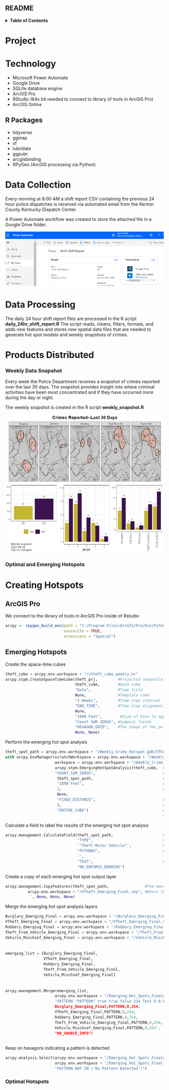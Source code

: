 ## README


<!-- TABLE OF CONTENTS -->
<details>
  <summary><b>Table of Contents</b></summary>
  <ol>
    <li><a href="#project">Project</a></li>
    <li><a href="#data-collection">Data Collection</a></li>
    <li><a href="#data-processing">Data Processing</a></li>
    <li><a href="#weekly-data-snapshot">Weekly Data Snapshot</a></li>
    <li><a href="#weekly-hotspot-models">Weekly Hotspot Models</a></li>
    <li><a href="#model-presentation">Model Presentation</a></li>
  </ol>
</details>


# Project


# Technology

-   Microsoft Power Automate
-   Google Drive
-   SQLite database engine
-   ArcGIS Pro
-   RStudio (64x bit needed to connect to library of tools in ArcGIS
    Pro)
-   ArcGIS Online

## R Packages

-   tidyverse
-   ggmap
-   sf
-   lubridate
-   ggpubr
-   arcgisbinding
-   RPyGeo (ArcGIS processing via Python)

# Data Collection

Every morning at 8:00 AM a shift report CSV containing the previous 24
hour police dispatches is received via automated email from the Kenton
County Kentucky Dispatch Center.

A Power Automate workflow was created to store the attached file in a Google Drive folder.

![](images/power_automate_overview.PNG)

# Data Processing

The daily 24 hour shift report files are processed in the R script
**daily_24hr_shift_report.R** The script reads, cleans, filters,
formats, and adds new features and stores new spatial data files that
are needed to generate hot spot models and weekly snapshots of crimes.

# Products Distributed

### Weekly Data Snapshot

Every week the Police Department receives a snapshot of crimes reported
over the last 30 days. The snapshot provides insight into where criminal
activities have been most concentrated and if they have occurred more
during the day or night.

The weekly snapshot is created in the R script **weekly_snapshot.R**

![](images/crime_snapshot_2023-08-08.png)

### Optimal and Emerging Hotspots

# Creating Hotspots


## ArcGIS Pro

We connect to the library of tools in ArcGIS Pro inside of Rstudio

``` r
arcpy <- rpygeo_build_env(path = "C:/Program Files/ArcGIS/Pro/bin/Python/envs/arcgispro-py3/python.exe", 
                          overwrite = TRUE,
                          extensions = "Spatial")
```

## Emerging Hotspots


Create the space-time cubes

``` python
theft_cube = arcpy.env.workspace + "/vtheft_cube_weekly.nc"
arcpy.stpm.CreateSpaceTimeCube(theft_prj,         #Projected shapefile
                               theft_cube,        #Data cube
                               "Date",            #Time field
                               None,              #Template cube
                               "1 Weeks",         #Time step interval
                               "END_TIME",        #Time step alignment; how aggregation occurs
                               None, 
                               "1800 Feet",        #Size of bins to aggregate points
                               "Count SUM ZEROS", #Summary fields
                               "HEXAGON_GRID",    #The shape of the polygon mesh to aggregate points
                               None, None)
```

Perform the emerging hot spot analysis

``` python
theft_spot_path = arcpy.env.workspace + "/Weekly_Crime_Hotspot.gdb/VTheft_Analysis_Emerging_HotSpot"
with arcpy.EnvManager(scratchWorkspace = arcpy.env.workspace + "/Weekly_Crime_Hotspot.gdb", 
                      workspace = arcpy.env.workspace + "/Weekly_Crime_Hotspot.gdb"):
                      arcpy.stpm.EmergingHotSpotAnalysis(theft_cube,  #Space-time cube to use
                      "COUNT_SUM_ZEROS",                              #The analysis variable to use
                       theft_spot_path,                               #The output path
                       "1800 Feet",                                   #The size of the analysis area
                       2,                                             #Number of time-step intervals
                       None, 
                       "FIXED_DISTANCE",                              #Define spatial relationships
                       6,                                             #Number of spatial neighbors
                       "ENTIRE_CUBE")                                 #Define global window; 
                                                                      #looking at overall pattern in cube
```

Calculate a field to label the results of the emerging hot spot analysis

``` python
arcpy.management.CalculateField(theft_spot_path,                      #Emerging hotspot analysis output
                                "TYPE",                               #The field that will be updated
                                '"Theft-Motor Vehicle"',              #The update
                                "PYTHON3",                            #The type of expression to use
                                '',
                                "TEXT",                               #Data value type
                                "NO_ENFORCE_DOMAINS")        
```

Create a copy of each emerging hot spot output layer

``` python
arcpy.management.CopyFeatures(theft_spot_path,                #The emerging hot spot out to copy
          arcpy.env.workspace + "/VTheft_Emerging_Final.shp", #Where the output will be copied
          '', None, None, None)
```

Merge the emerging hot spot analysis layers

``` python
Burglary_Emerging_Final = arcpy.env.workspace + "/Burglary_Emerging_Final.shp"
VTheft_Emerging_Final = arcpy.env.workspace + "/VTheft_Emerging_Final.shp"
Robbery_Emerging_Final = arcpy.env.workspace + "/Robbery_Emerging_Final.shp"
Theft_From_Vehicle_Emerging_Final = arcpy.env.workspace + "/Theft_From_Vehicle_Emerging_Final.shp"
Vehicle_Mischief_Emerging_Final = arcpy.env.workspace + "/Vehicle_Mischief_Emerging_Final.shp"


emerging_list = [Burglary_Emerging_Final,
                 VTheft_Emerging_Final, 
                 Robbery_Emerging_Final, 
                 Theft_From_Vehicle_Emerging_Final, 
                 Vehicle_Mischief_Emerging_Final]


arcpy.management.Merge(emerging_list,
                      arcpy.env.workspace + "/Emerging_Hot_Spots_FinalA.shp",  
                      'PATTERN "PATTERN" true true false 254 Text 0 0,First,#,
                      Burglary_Emerging_Final,PATTERN,0,254,
                      VTheft_Emerging_Final,PATTERN,0,254,
                      Robbery_Emerging_Final,PATTERN,0,254,
                      Theft_From_Vehicle_Emerging_Final,PATTERN,0,254,
                      Vehicle_Mischief_Emerging_Final,PATTERN,0,254', 
                      "NO_SOURCE_INFO")
                      
```

Keep on hexagons indicating a pattern is detected

``` python
arcpy.analysis.Select(arcpy.env.workspace + "/Emerging_Hot_Spots_FinalA.shp", 
                      arcpy.env.workspace + "/Emerging_Hot_Spots_Final.shp", 
                      "PATTERN NOT IN ('No Pattern Detected')")
```

### Optimal Hotspots

